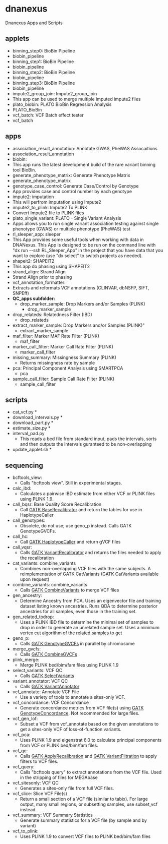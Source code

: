 # dnanexus
Dnanexus Apps and Scripts

## applets 
* binning_step0: BioBin Pipeline
 * biobin_pipeline
* binning_step1: BioBin Pipeline
 * biobin_pipeline
* binning_step2: BioBin Pipeline
 * biobin_pipeline
* binning_step3: BioBin Pipeline
 * biobin_pipeline
* impute2_group_join: Impute2_group_join
 * This app can be used to merge multiple imputed impute2 files
* plato_biobin: PLATO BioBin Regression Analysis
 * PLATO_BioBin
* vcf_batch: VCF Batch effect tester 
 * vcf_batch

## apps
* association_result_annotation: Annotate GWAS, PheWAS Assocaitions
 * association_result_annotation
* biobin: 
 * This app runs the latest development build of the rare variant binning tool BioBin.
* generate_phenotype_matrix: Generate Phenotype Matrix
 * generate_phenotype_matrix
* genotype_case_control: Generate Case/Control by Genotype
 * App provides case and control number by each genotype
* impute2: imputation
 * This will perfrom imputation using Impute2
* impute2_to_plink: Impute2 To PLINK
 * Convert Impute2 file to PLINK files
* plato_single_variant: PLATO - Single Variant Analysis 
 * Apps allows you to run single variant association testing against single phenotype (GWAS) or multiple phenotype (PheWAS) test
* rl_sleeper_app: sleeper
 * This App provides some useful tools when working with data in DNANexus. This App is designed to be run on the command line with "dx run --ssh RL_Sleeper_App" in the project that you have data that you want to explore (use "dx select" to switch projects as needed).
* shapeit2: SHAPEIT2
 * This app do phasing using SHAPEIT2
* strand_align: Strand Align
 * Strand Align prior to phasing
* vcf_annotation_formatter: 
 * Extracts and reformats VCF annotations (CLINVAR, dbNSFP, SIFT, SNPEff)
* **QC_apps subfolder:**
  * drop_marker_sample: Drop Markers and/or Samples (PLINK)
    * drop_marker_sample
 * drop_relateds: Relatedness Filter (IBD)
   * drop_relateds
 * extract_marker_sample: Drop Markers and/or Samples (PLINK)"
   * extract_marker_sample
 * maf_filter: Marker MAF Rate Filter (PLINK)
   * maf_filter
 * marker_call_filter: Marker Call Rate Filter (PLINK)
   * marker_call_filter
 * missing_summary: Missingness Summary (PLINK)
   * Returns missingness rate by sample
 * pca: Principal Component Analysis using SMARTPCA 
    * pca
 * sample_call_filter: Sample Call Rate Filter (PLINK)
   * sample_call_filter

## scripts
* cat_vcf.py
  * 
* download_intervals.py
  * 
* download_part.py
  * 
* estimate_size.py
  * 
* interval_pad.py
  * This reads a bed file from standard input, pads the intervals, sorts and then outputs the intervals guranteed to be non-overlapping
* update_applet.sh
  * 

## sequencing
* bcftools_view: 
  * Calls "bcftools view".  Still in experimental stages.
* calc_ibd: 
  * Calculates a pairwise IBD estimate from either VCF or PLINK files using PLINK 1.9.
* call_bqsr: Base Quality Score Recalibration
  * Call [GATK BaseRecalibrator](https://www.broadinstitute.org/gatk/guide/tooldocs/org_broadinstitute_gatk_tools_walkers_bqsr_BaseRecalibrator.php) and return the tables for use in HaplotypeCaller
* call_genotypes: 
  * Obsolete, do not use; use geno_p instead.  Calls GATK GenotypeGVCFs.
* call_hc: 
  * Call [GATK HaplotypeCaller](https://www.broadinstitute.org/gatk/guide/tooldocs/org_broadinstitute_gatk_tools_walkers_haplotypecaller_HaplotypeCaller.php) and return gVCF files
* call_vqsr:
  * Calls [GATK VariantRecalibrator](https://www.broadinstitute.org/gatk/guide/tooldocs/org_broadinstitute_gatk_tools_walkers_variantrecalibration_VariantRecalibrator.php) and returns the files needed to apply the recalibration
* cat_variants: combine_variants
  * Combines non-overlapping VCF files with the same subjects.  A reimplementation of GATK CatVariants (GATK CatVariants available upon request)
* combine_variants: combine_variants
  * Calls [GATK CombineVariants](https://www.broadinstitute.org/gatk/guide/tooldocs/org_broadinstitute_gatk_tools_walkers_variantutils_CombineVariants.php) to merge VCF files
* gen_ancestry: 
  * Determine Ancestry from PCA.  Uses an eigenvector file and training dataset listing known ancestries.  Runs QDA to determine posterior ancestries for all samples, even those in the training set.
* gen_related_todrop: 
  * Uses a PLINK IBD file to determine the minimal set of samples to drop in order to generate an unrelated sample set.  Uses a minimum vertex cut algorithm of the related samples to get 
* geno_p: 
  * Calls [GATK GenotypeGVCFs](https://www.broadinstitute.org/gatk/guide/tooldocs/org_broadinstitute_gatk_tools_walkers_variantutils_GenotypeGVCFs.php) in parallel by chromosome
* merge_gvcfs:
  * Calls [GATK CombineGVCFs](https://www.broadinstitute.org/gatk/guide/tooldocs/org_broadinstitute_gatk_tools_walkers_variantutils_CombineGVCFs.php)
* plink_merge: 
  * Merge PLINK bed/bim/fam files using PLINK 1.9
* select_variants: VCF QC
  * Calls [GATK SelectVariants](https://www.broadinstitute.org/gatk/guide/tooldocs/org_broadinstitute_gatk_tools_walkers_variantutils_SelectVariants.php)
* variant_annotator: VCF QC
  * Calls [GATK VariantAnnotator](https://www.broadinstitute.org/gatk/guide/tooldocs/org_broadinstitute_gatk_tools_walkers_annotator_VariantAnnotator.php)
* vcf_annotate: Annotate VCF File
  * Use a variety of tools to annotate a sites-only VCF.  
* vcf_concordance: VCF Concordance
  * Generate concordance metrics from VCF file(s) using [GATK GenotypeConcordance](https://www.broadinstitute.org/gatk/guide/tooldocs/org_broadinstitute_gatk_tools_walkers_variantutils_GenotypeConcordance.php).  Not recommended for large files.
* vcf_gen_lof: 
  * Subset a VCF from vcf_annotate based on the given annotations to get a sites-only VCF of loss-of-function variants.
* vcf_pca: 
  * Uses PLINK 1.9 and eigenstrat 6.0 to calculate principal components from VCF or PLINK bed/bim/fam files.
* vcf_qc:
  * Calls [GATK ApplyRecalibration](https://www.broadinstitute.org/gatk/guide/tooldocs/org_broadinstitute_gatk_tools_walkers_variantrecalibration_VariantRecalibrator.php) and [GATK VariantFiltration](https://www.broadinstitute.org/gatk/guide/tooldocs/org_broadinstitute_gatk_tools_walkers_filters_VariantFiltration.php) to apply filters to VCF files.
* vcf_query:
  * Calls "bcftools query" to extract annotations from the VCF file.  Used in the stripping of files for MEGAbase
* vcf_sitesonly: VCF QC
  * Generates a sites-only file from full VCF files.
* vcf_slice: Slice VCF File(s)
  * Return a small section of a VCF file (similar to tabix).  For large output, many small regions, or subsetting samples, use subset_vcf instead.
* vcf_summary: VCF Summary Statistics
  * Generate summary statistics for a VCF file (by sample and by variant)
* vcf_to_plink: 
  * Uses PLINK 1.9 to convert VCF files to PLINK bed/bim/fam files
